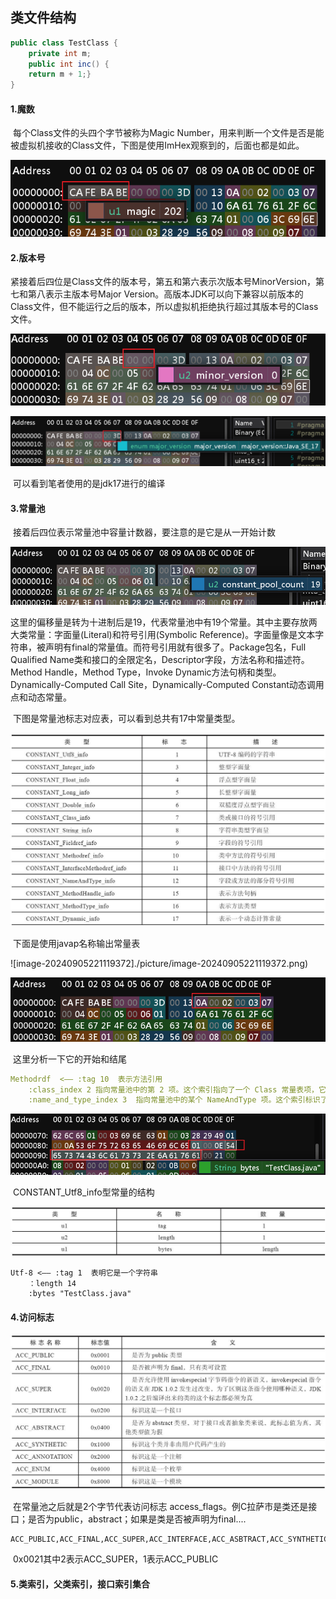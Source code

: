 ## 类文件结构

```java
public class TestClass {
	private int m;
	public int inc() {
	return m + 1;}
}
```

#### 1.魔数

​	每个Class文件的头四个字节被称为Magic Number，用来判断一个文件是否是能被虚拟机接收的Class文件，下图是使用ImHex观察到的，后面也都是如此。

![image-20240905213531509](./picture/image-20240905213531509.png)

#### 2.版本号

​	紧接着后四位是Class文件的版本号，第五和第六表示次版本号MinorVersion，第七和第八表示主版本号Major Version。高版本JDK可以向下兼容以前版本的Class文件，但不能运行之后的版本，所以虚拟机拒绝执行超过其版本号的Class文件。

![image-20240905213859730](./picture/image-20240905213859730.png)

![image-20240905213922540](./picture/image-20240905213922540.png)

​	可以看到笔者使用的是jdk17进行的编译

#### 3.常量池

​	接着后四位表示常量池中容量计数器，要注意的是它是从一开始计数

![image-20240905214657824](./picture/image-20240905214657824.png)

​	这里的偏移量是转为十进制后是19，代表常量池中有19个常量。其中主要存放两大类常量：字面量(Literal)和符号引用(Symbolic Reference)。字面量像是文本字符串，被声明有final的常量值。而符号引用就有很多了。Package包名，Full Qualified Name类和接口的全限定名，Descriptor字段，方法名称和描述符。Method Handle，Method Type，Invoke Dynamic方法句柄和类型。Dynamically-Computed Call Site，Dynamically-Computed Constant动态调用点和动态常量。

​	下图是常量池标志对应表，可以看到总共有17中常量类型。

![image-20240905220531983](./picture/image-20240905220531983.png)

​	下面是使用javap名称输出常量表

![image-20240905221119372]./picture/image-20240905221119372.png)

![image-20240905221642311](./picture/image-20240905221642311.png)	

​	这里分析一下它的开始和结尾

```yaml
Methodrdf  <—— :tag 10	表示方法引用
	:class_index 2 指向常量池中的第 2 项。这个索引指向了一个 Class 常量表项，它标识了这个方法所属的类或接口
	:name_and_type_index 3  指向常量池中的某个 NameAndType 项。这个索引标识了该方法的名称和签名（即方法参数和返回值的类型）
```

![](./picture/image-20240905223525931.png)

​	CONSTANT_Utf8_info型常量的结构  

![image-20240905223340953](./picture/image-20240905223340953.png)

```
Utf-8 <—— :tag 1  表明它是一个字符串
	：length 14 
	:bytes "TestClass.java"
```

#### 4.访问标志

![image-20240905225428573](./picture/image-20240905225428573.png)

​	在常量池之后就是2个字节代表访问标志 access_flags。例C拉萨市是类还是接口；是否为public，abstract；如果是类是否被声明为final....

```
ACC_PUBLIC,ACC_FINAL,ACC_SUPER,ACC_INTERFACE,ACC_ASBTRACT,ACC_SYNTHETIC,ACC_ANNOTATION,ACC_ENUM,ACC_MODULE
```

​	0x0021其中2表示ACC_SUPER，1表示ACC_PUBLIC

#### 5.类索引，父类索引，接口索引集合
